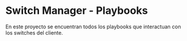 # Switch Manager - Playbooks

En este proyecto se encuentran todos los playbooks que interactuan con los
switches del cliente.
